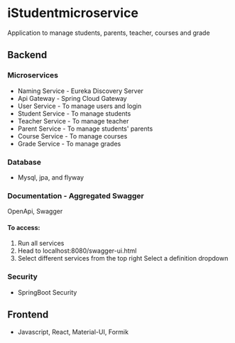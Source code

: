 # iStudentmicroservice
Application to manage students, parents, teacher, courses and grade

## Backend
### Microservices
* Naming Service - Eureka Discovery Server
* Api Gateway - Spring Cloud Gateway
* User Service - To manage users and login
* Student Service - To manage students
* Teacher Service - To manage teacher
* Parent Service - To manage students' parents
* Course Service - To manage courses
* Grade Service - To manage grades

### Database
- Mysql, jpa, and flyway

### Documentation - Aggregated Swagger
OpenApi, Swagger

#### To access:

1. Run all services
2. Head to localhost:8080/swagger-ui.html
3. Select different services from the top right Select a definition dropdown
 
### Security
* SpringBoot Security

## Frontend
* Javascript, React, Material-UI, Formik